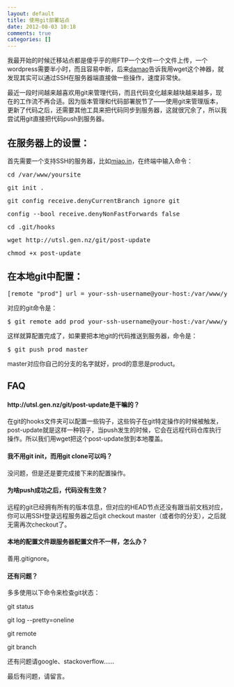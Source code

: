 ```yaml
---
layout: default
title: 使用git部署站点
date: 2012-08-03 10:18
comments: true
categories: []
---
```

我最开始的时候迁移站点都是傻乎乎的用FTP一个文件一个文件上传，一个wordpress需要半小时，而且容易中断，后来<a href="http://ooxx.me/">damao</a>告诉我用wget这个神器，就发现其实可以通过SSH在服务器端直接做一些操作，速度非常快。

最近一段时间越来越喜欢用git来管理代码，而且代码变化越来越块越来越多，现在的工作流不再合适。因为版本管理和代码部署脱节了——使用git来管理版本，更新了代码之后，还需要其他工具来把代码同步到服务器，这就很冗余了，所以我尝试用git直接把代码push到服务器。
<h2>在服务器上的设置：</h2>
首先需要一个支持SSH的服务器，比如<a href="http://miao.in/">miao.in</a>，在终端中输入命令：
<pre>cd /var/www/yoursite</pre>
<pre>git init .</pre>
<pre>git config receive.denyCurrentBranch ignore git</pre>
<pre>config --bool receive.denyNonFastForwards false</pre>
<pre>cd .git/hooks</pre>
<pre>wget http://utsl.gen.nz/git/post-update</pre>
<pre>chmod +x post-update</pre>
<h2>在本地git中配置：</h2>
<pre>[remote "prod"] url = your-ssh-username@your-host:/var/www/yoursite/.git</pre>
对应的git命令是：
<pre>$ git remote add prod your-ssh-username@your-host:/var/www/yoursite/.git</pre>
这样就算配置完成了，如果要把本地git的代码推送到服务器，命令是：
<pre>$ git push prod master</pre>
master对应你自己的分支的名字就好，prod的意思是product。
<h2>FAQ</h2>
<h4>http://utsl.gen.nz/git/post-update是干嘛的？</h4>
在git的hooks文件夹可以配置一些钩子，这些钩子在git特定操作的时候被触发，post-update就是这样一种钩子，当push发生的时候，它会在远程代码仓库执行操作。所以我们用wget把这个post-update放到本地覆盖。
<h4>我不用git init，而用git clone可以吗？</h4>
没问题，但是还是要完成接下来的配置操作。
<h4>为啥push成功之后，代码没有生效？</h4>
远程的git已经拥有所有的版本信息，但对应的HEAD节点还没有跟当前文档对应，你可以用SSH登录远程服务器之后git checkout master（或者你的分支），之后就无需再次checkout了。
<h4>本地的配置文件跟服务器配置文件不一样，怎么办？</h4>
善用.gitignore。
<h4>还有问题？</h4>
多多使用以下命令来检查git状态：

git status

git log --pretty=oneline

git remote

git branch

还有问题请google、stackoverflow……

最后有问题，请留言。

&nbsp;
